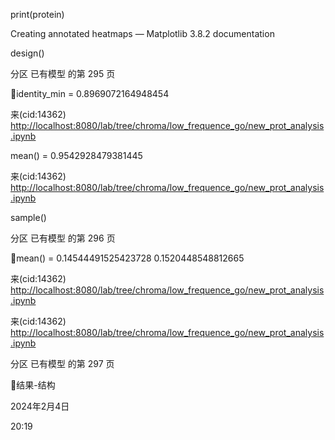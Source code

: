 

print(protein)

Creating annotated heatmaps — Matplotlib 3.8.2 documentation

design()



分区 已有模型 的第 295 页

identity_min = 0.8969072164948454

来(cid:14362) <http://localhost:8080/lab/tree/chroma/low_frequence_go/new_prot_analysis.ipynb>

mean() = 0.9542928479381445

来(cid:14362) <http://localhost:8080/lab/tree/chroma/low_frequence_go/new_prot_analysis.ipynb>

sample()

分区 已有模型 的第 296 页

mean() = 0.14544491525423728
0.1520448548812665

来(cid:14362) <http://localhost:8080/lab/tree/chroma/low_frequence_go/new_prot_analysis.ipynb>

来(cid:14362) <http://localhost:8080/lab/tree/chroma/low_frequence_go/new_prot_analysis.ipynb>

分区 已有模型 的第 297 页

结果-结构

2024年2月4日

20:19